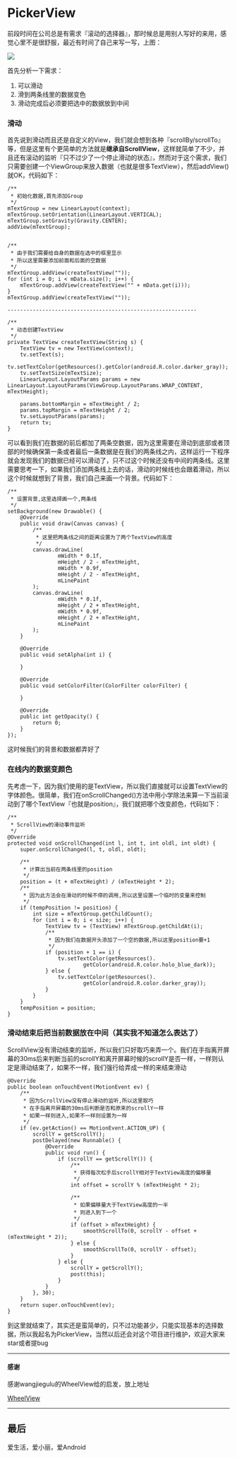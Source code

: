 # PickerView

前段时间在公司总是有需求『滚动的选择器』，那时候总是用别人写好的来用，感觉心里不是很舒服，最近有时间了自己来写一写，上图：

![](/Users/WangLu/Desktop/gif5.gif)

首先分析一下需求：

1. 可以滑动
2. 滑到两条线里的数据变色
3. 滑动完成后必须要把选中的数据放到中间


### 滑动

首先说到滑动而且还是自定义的View，我们就会想到各种『scrollBy/scrollTo』等，但是这里有个更简单的方法就是**继承自ScrollView**，这样就简单了不少，并且还有滚动的监听『只不过少了一个停止滑动的状态』，然而对于这个需求，我们只需要创建一个ViewGroup来放入数据（也就是很多TextView），然后addView()就OK，代码如下：

    /**
     * 初始化数据,首先添加Group
     */
    mTextGroup = new LinearLayout(context);
    mTextGroup.setOrientation(LinearLayout.VERTICAL);
    mTextGroup.setGravity(Gravity.CENTER);
    addView(mTextGroup);


    /**
     * 由于我们需要给自身的数据在选中的框里显示
     * 所以这里需要添加前面和后面的空数据
     */
    mTextGroup.addView(createTextView(""));
    for (int i = 0; i < mData.size(); i++) {
        mTextGroup.addView(createTextView("" + mData.get(i)));
    }
    mTextGroup.addView(createTextView(""));
	
	------------------------------------------------------------
	
	/**
     * 动态创建TextView
     */
    private TextView createTextView(String s) {
        TextView tv = new TextView(context);
        tv.setText(s);
        tv.setTextColor(getResources().getColor(android.R.color.darker_gray));
        tv.setTextSize(mTextSize);
        LinearLayout.LayoutParams params = new LinearLayout.LayoutParams(ViewGroup.LayoutParams.WRAP_CONTENT, mTextHeight);

        params.bottomMargin = mTextHeight / 2;
        params.topMargin = mTextHeight / 2;
        tv.setLayoutParams(params);
        return tv;
    }


可以看到我们在数据的前后都加了两条空数据，因为这里需要在滑动到底部或者顶部的时候确保第一条或者最后一条数据是在我们的两条线之内，这样运行一下程序就会发现我们的数据已经可以滑动了，只不过这个时候还没有中间的两条线。这里需要思考一下，如果我们添加两条线上去的话，滑动的时候线也会跟着滑动，所以这个时候就想到了背景，我们自己来画一个背景。代码如下：

	/**
     * 设置背景,这里选择画一个,两条线
     */
    setBackground(new Drawable() {
        @Override
        public void draw(Canvas canvas) {
            /**
             * 这里把两条线之间的距离设置为了两个TextView的高度
             */
            canvas.drawLine(
                    mWidth * 0.1f,
                    mHeight / 2 - mTextHeight,
                    mWidth * 0.9f,
                    mHeight / 2 - mTextHeight,
                    mLinePaint
            );
            canvas.drawLine(
                    mWidth * 0.1f,
                    mHeight / 2 + mTextHeight,
                    mWidth * 0.9f,
                    mHeight / 2 + mTextHeight,
                    mLinePaint
            );
        }

        @Override
        public void setAlpha(int i) {

        }

        @Override
        public void setColorFilter(ColorFilter colorFilter) {

        }

        @Override
        public int getOpacity() {
            return 0;
        }
    });


这时候我们的背景和数据都弄好了


### 在线内的数据变颜色

先考虑一下，因为我们使用的是TextView，所以我们直接就可以设置TextView的字体颜色。很简单，我们在onScrollChanged()方法中用小学除法来算一下当前滚动到了哪个TextView『也就是position』，我们就把哪个改变颜色，代码如下：

    /**
     * ScrollView的滑动事件监听
     */
    @Override
    protected void onScrollChanged(int l, int t, int oldl, int oldt) {
        super.onScrollChanged(l, t, oldl, oldt);

        /**
         * 计算出当前在两条线里的position
         */
        position = (t + mTextHeight) / (mTextHeight * 2);
        /**
         * 因为此方法会在滑动的时候不停的调用,所以这里设置一个临时的变量来控制
         */
        if (tempPosition != position) {
            int size = mTextGroup.getChildCount();
            for (int i = 0; i < size; i++) {
                TextView tv = (TextView) mTextGroup.getChildAt(i);
                /**
                 * 因为我们在数据开头添加了一个空的数据,所以这里position要+1
                 */
                if (position + 1 == i) {
                    tv.setTextColor(getResources().
                            getColor(android.R.color.holo_blue_dark));
                } else {
                    tv.setTextColor(getResources().
                            getColor(android.R.color.darker_gray));
                }
            }
        }
        tempPosition = position;
    }

### 滑动结束后把当前数据放在中间（其实我不知道怎么表达了）


ScrollView没有滑动结束的监听，所以我们只好取巧来弄一个。我们在手指离开屏幕的30ms后来判断当前的scrollY和离开屏幕时候的scrollY是否一样，一样则认定是滑动结束了，如果不一样，我们强行给弄成一样的来结束滑动

    @Override
    public boolean onTouchEvent(MotionEvent ev) {
        /**
         * 因为ScrollView没有停止滑动的监听,所以这里取巧
         * 在手指离开屏幕的30ms后判断是否和原来的scrollY一样
         * 如果一样则进入,如果不一样则设置为一样
         */
        if (ev.getAction() == MotionEvent.ACTION_UP) {
            scrollY = getScrollY();
            postDelayed(new Runnable() {
                @Override
                public void run() {
                    if (scrollY == getScrollY()) {
                        /**
                         * 获得每次松手后scrollY相对于TextView高度的偏移量
                         */
                        int offset = scrollY % (mTextHeight * 2);

                        /**
                         * 如果偏移量大于TextView高度的一半
                         * 则进入到下一个
                         */
                        if (offset > mTextHeight) {
                            smoothScrollTo(0, scrollY - offset + (mTextHeight * 2));
                        } else {
                            smoothScrollTo(0, scrollY - offset);
                        }
                    } else {
                        scrollY = getScrollY();
                        post(this);
                    }
                }
            }, 30);
        }
        return super.onTouchEvent(ev);
    }


到这里就结束了，其实还是蛮简单的，只不过功能甚少，只能实现基本的选择数据，所以我起名为PickerView，当然以后还会对这个项目进行维护，欢迎大家来star或者提bug

---

#### 感谢

感谢wangjiegulu的WheelView给的启发，放上地址

[WheelView](https://github.com/wangjiegulu/WheelView)

---

## 最后

爱生活，爱小丽，爱Android









